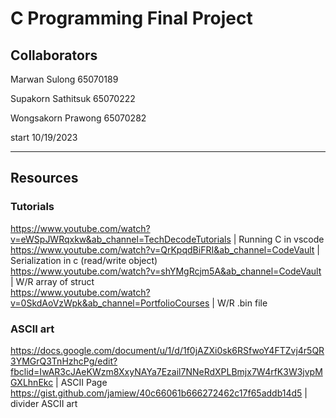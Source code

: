 # C Programming Final Project
## Collaborators
 Marwan Sulong 65070189
 
 Supakorn Sathitsuk 65070222
 
 Wongsakorn Prawong 65070282

 start 10/19/2023

____________________________________________________________________________________________________________

## Resources
### Tutorials
https://www.youtube.com/watch?v=eWSpJWRqxkw&ab_channel=TechDecodeTutorials | Running C in vscode <br>
https://www.youtube.com/watch?v=QrKpqdBiFRI&ab_channel=CodeVault | Serialization in c (read/write object) <br>
https://www.youtube.com/watch?v=shYMgRcjm5A&ab_channel=CodeVault | W/R array of struct <br>
https://www.youtube.com/watch?v=0SkdAoVzWpk&ab_channel=PortfolioCourses | W/R .bin file

### ASCII art
https://docs.google.com/document/u/1/d/1f0jAZXi0sk6RSfwoY4FTZvj4r5QR3YMGrQ3TnHzhcPg/edit?fbclid=IwAR3cJAeKWzm8XxyNAYa7Ezail7NNeRdXPLBmjx7W4rfK3W3jvpMGXLhnEkc | ASCII Page
https://gist.github.com/jamiew/40c66061b666272462c17f65addb14d5 | divider ASCII art
 
 

